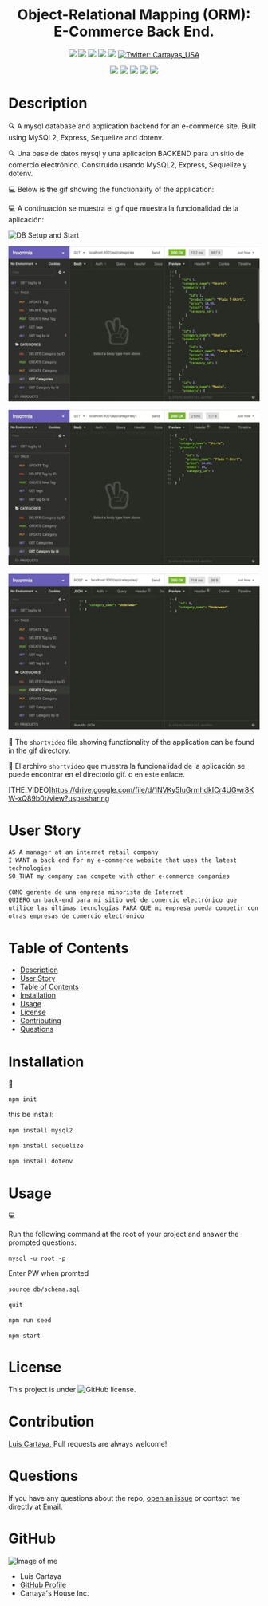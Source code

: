 
<h1 align="center">Object-Relational Mapping (ORM): E-Commerce Back End.</h1>
  
<p align="center">
    <img src="https://img.shields.io/github/repo-size/cartaya1/e-commerce-backend" />
    <img src="https://img.shields.io/github/languages/top/cartaya1/e-commerce-backend" />
    <img src="https://img.shields.io/github/issues/cartaya1/e-commerce-backend" />
    <img src="https://img.shields.io/github/last-commit/cartaya1/e-commerce-backend" >
    <a href="https://github.com/cartaya1"><img src="https://img.shields.io/github/followers/cartaya1?style=social" target="_blank" /></a>
    <a href="https://twitter.com/Cartayas_USA">
        <img alt="Twitter: Cartayas_USA" src="https://img.shields.io/twitter/follow/Cartayas_USA.svg?style=social" target="_blank" />
    </a>
</p>
  
<p align="center">
    <img src="https://img.shields.io/badge/Javascript-yellow" />
    <img src="https://img.shields.io/badge/express-orange" />
    <img src="https://img.shields.io/badge/Sequelize-blue"  />
    <img src="https://img.shields.io/badge/mySQL-blue"  />
    <img src="https://img.shields.io/badge/dotenv-green" />
</p>
   
# Description

🔍 A mysql database and application backend for an e-commerce site. Built using MySQL2, Express, Sequelize and dotenv.

🔍  Una base de datos mysql y una aplicacion BACKEND para un sitio de comercio electrónico. Construido usando MySQL2, Express, Sequelize y dotenv.
  
💻 Below is the gif showing the functionality of the application: 

💻 A continuación se muestra el gif que muestra la funcionalidad de la aplicación:
  
![DB Setup and Start](./gif/shortvideo.gif)

![GET All](./gif/GET_ALL.gif)

![GET All by ID](./gif/GET_ONE.gif)

![POST PUT DELETE Categories](./gif/Others.gif)
  
🎥 The `shortvideo` file showing functionality of the application can be found in the gif directory. 

🎥  El archivo `shortvideo` que muestra la funcionalidad de la aplicación se puede encontrar en el directorio gif. o en este enlace.

[THE_VIDEO]https://drive.google.com/file/d/1NVKy5IuGrmhdkICr4UGwr8KW-xQ89b0t/view?usp=sharing
  
# User Story
  
```
AS A manager at an internet retail company
I WANT a back end for my e-commerce website that uses the latest technologies
SO THAT my company can compete with other e-commerce companies

COMO gerente de una empresa minorista de Internet
QUIERO un back-end para mi sitio web de comercio electrónico que utilice las últimas tecnologías PARA QUE mi empresa pueda competir con otras empresas de comercio electrónico
```
  
# Table of Contents
- [Description](#description)
- [User Story](#user-story)
- [Table of Contents](#table-of-contents)
- [Installation](#installation)
- [Usage](#usage)
- [License](#license)
- [Contributing](#contributing)
- [Questions](#questions)

# Installation
💾   
  
`npm init`

this be install:

`npm install mysql2`

`npm install sequelize`

`npm install dotenv`
  
# Usage
💻   
  
Run the following command at the root of your project and answer the prompted questions:

`mysql -u root -p`

Enter PW when promted

`source db/schema.sql`

`quit`

`npm run seed`
  
`npm start`

# License
This project is under ![GitHub license](https://img.shields.io/badge/license-ISC-blue.svg).

# Contribution
[Luis Cartaya, ](https://github.com/cartaya1)
Pull requests are always welcome!

# Questions
If you have any questions about the repo, 
[open an issue](https://github.com/cartaya1/Employee-Tracker/issues) 
or contact me directly at [Email](mailto:cartaya1@msn.com).

# GitHub

![Image of me](https://avatars.githubusercontent.com/u/85638758?v=4)
- Luis Cartaya
- [GitHub Profile](https://github.com/cartaya1)
- Cartaya's House Inc.